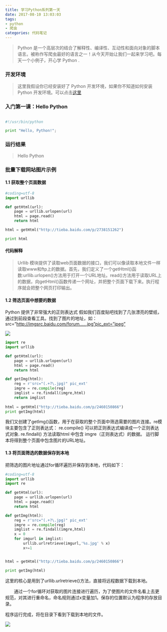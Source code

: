 ```yaml
---
title: 学习Python系列第一天
date: 2017-08-10 13:03:03
tags:
- python
- 爬虫
categories: 代码笔记
---
```


> Python 是一个高层次的结合了解释性、编译性、互动性和面向对象的脚本语言。被称作写爬虫最好的语言之一！从今天开始让我们一起来学习吧。每天一个小例子，开心学 Python .

<!-- more -->
### 开发环境

> 这里我假设你已经安装好了 Python 开发环境，如果你不知道如何安装Python 开发环境。可以点击[这里](http://www.runoob.com/python/python-install.html)


### 入门第一课：Hello Python

```python

#!/usr/bin/python

print "Hello, Python!";
```
### 运行结果

> Hello Python

### 批量下载网站图片示例

#### 1.1 获取整个页面数据
```python
#coding=utf-8
import urllib

def getHtml(url):
    page = urllib.urlopen(url)
    html = page.read()
    return html

html = getHtml("http://tieba.baidu.com/p/2738151262")

print html
```

#### 代码解释
> Urllib 模块提供了读取web页面数据的接口，我们可以像读取本地文件一样读取www和ftp上的数据。首先，我们定义了一个getHtml()函数:urllib.urlopen()方法用于打开一个URL地址。read()方法用于读取URL上的数据，向getHtml()函数传递一个网址，并把整个页面下载下来。执行程序就会把整个网页打印输出。

#### 1.2 筛选页面中想要的数据
Python 提供了非常强大的正则表达式
假如我们百度贴吧找到了几张漂亮的壁纸，通过到前段查看工具。找到了图片的地址，如：src=”http://imgsrc.baidu.com/forum......jpg”pic_ext=”jpeg”

![](http://images.cnitblog.com/i/311516/201403/020013141657112.png)

```python
import re
import urllib

def getHtml(url):
    page = urllib.urlopen(url)
    html = page.read()
    return html

def getImg(html):
    reg = r'src="(.+?\.jpg)" pic_ext'
    imgre = re.compile(reg)
    imglist = re.findall(imgre,html)
    return imglist      
   
html = getHtml("http://tieba.baidu.com/p/2460150866")
print getImg(html)
```

我们又创建了getImg()函数，用于在获取的整个页面中筛选需要的图片连接。re模块主要包含了正则表达式：
re.compile() 可以把正则表达式编译成一个正则表达式对象.
re.findall() 方法读取html 中包含 imgre（正则表达式）的数据。
运行脚本将得到整个页面中包含图片的URL地址。

#### 1.3 将页面筛选的数据保存到本地

把筛选的图片地址通过for循环遍历并保存到本地，代码如下：

```python
#coding=utf-8
import urllib
import re

def getHtml(url):
    page = urllib.urlopen(url)
    html = page.read()
    return html

def getImg(html):
    reg = r'src="(.+?\.jpg)" pic_ext'
    imgre = re.compile(reg)
    imglist = re.findall(imgre,html)
    x = 0
    for imgurl in imglist:
        urllib.urlretrieve(imgurl,'%s.jpg' % x)
        x+=1


html = getHtml("http://tieba.baidu.com/p/2460150866")

print getImg(html)
```
这里的核心是用到了urllib.urlretrieve()方法，直接将远程数据下载到本地。

　　通过一个for循环对获取的图片连接进行遍历，为了使图片的文件名看上去更规范，对其进行重命名，命名规则通过x变量加1。保存的位置默认为程序的存放目录。

程序运行完成，将在目录下看到下载到本地的文件。


![](http://images.cnitblog.com/i/311516/201403/020014265548094.png)



